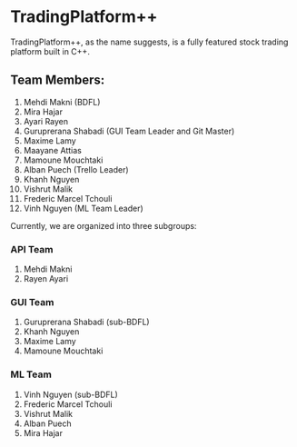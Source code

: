 # TradingPlatform++
TradingPlatform++, as the name suggests, is a fully featured stock trading platform built in C++.

## Team Members:
1. Mehdi Makni (BDFL)
2. Mira Hajar
3. Ayari Rayen
4. Guruprerana Shabadi (GUI Team Leader and Git Master)
5. Maxime Lamy
6. Maayane Attias
7. Mamoune Mouchtaki
8. Alban Puech (Trello Leader)
9. Khanh Nguyen
10. Vishrut Malik
11. Frederic Marcel Tchouli
12. Vinh Nguyen (ML Team Leader)

Currently, we are organized into three subgroups:

### API Team

1. Mehdi Makni
2. Rayen Ayari

### GUI Team

1. Guruprerana Shabadi (sub-BDFL)
2. Khanh Nguyen
3. Maxime Lamy
4. Mamoune Mouchtaki

### ML Team

1. Vinh Nguyen (sub-BDFL)
2. Frederic Marcel Tchouli
3. Vishrut Malik
4. Alban Puech
5. Mira Hajar

